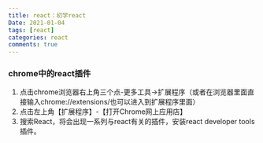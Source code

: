 ```yaml
---
title: react：初学react
Date: 2021-01-04
tags: [react]
categories: react
comments: true
---
```


### chrome中的react插件
1. 点击chrome浏览器右上角三个点-更多工具->扩展程序（或者在浏览器里面直接输入chrome://extensions/也可以进入到扩展程序里面）
2. 点击左上角【扩展程序】-【打开Chrome网上应用店】
3. 搜索React，将会出现一系列与react有关的插件，安装react developer tools插件。


